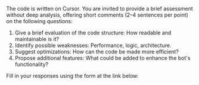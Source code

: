 The code is written on Cursor. You are invited to provide a brief assessment without deep analysis, offering short comments (2–4 sentences per point) on the following questions:

1. Give a brief evaluation of the code structure: How readable and maintainable is it?
2. Identify possible weaknesses: Performance, logic, architecture.
3. Suggest optimizations: How can the code be made more efficient?
4. Propose additional features: What could be added to enhance the bot's functionality?

Fill in your responses using the form at the link below:
